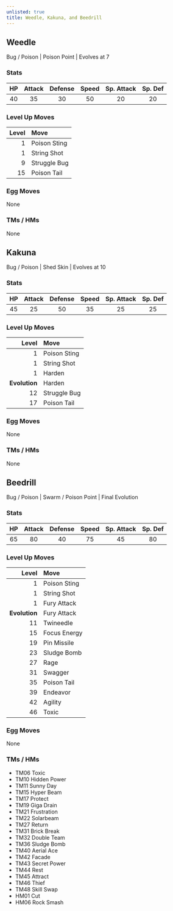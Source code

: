 ```yaml
---
unlisted: true
title: Weedle, Kakuna, and Beedrill
---
```

## Weedle
Bug / Poison | Poison Point | Evolves at 7

### Stats

| HP | Attack | Defense | Speed | Sp. Attack | Sp. Def |
|:---:|:---:|:---:|:---:|:---:|:---:|
| 40 | 35 | 30 | 50 | 20 | 20 |

### Level Up Moves

| Level | Move |
|---:|:---|
| 1 | Poison Sting |
| 1 | String Shot |
| 9 | Struggle Bug |
| 15 | Poison Tail |

### Egg Moves
None

### TMs / HMs
None

## Kakuna
Bug / Poison | Shed Skin | Evolves at 10

### Stats

| HP | Attack | Defense | Speed | Sp. Attack | Sp. Def |
|:---:|:---:|:---:|:---:|:---:|:---:|
| 45 | 25 | 50 | 35 | 25 | 25 |

### Level Up Moves

| Level | Move |
|---:|:---|
| 1 | Poison Sting |
| 1 | String Shot |
| 1 | Harden |
| **Evolution** | Harden |
| 12 | Struggle Bug |
| 17 | Poison Tail |

### Egg Moves
None

### TMs / HMs
None

## Beedrill
Bug / Poison | Swarm / Poison Point | Final Evolution

### Stats

| HP | Attack | Defense | Speed | Sp. Attack | Sp. Def |
|:---:|:---:|:---:|:---:|:---:|:---:|
| 65 | 80 | 40 | 75 | 45 | 80 |

### Level Up Moves

| Level | Move |
|---:|:---|
| 1 | Poison Sting |
| 1 | String Shot |
| 1 | Fury Attack |
| **Evolution** | Fury Attack |
| 11 | Twineedle |
| 15 | Focus Energy |
| 19 | Pin Missile |
| 23 | Sludge Bomb |
| 27 | Rage |
| 31 | Swagger |
| 35 | Poison Tail |
| 39 | Endeavor |
| 42 | Agility |
| 46 | Toxic |

### Egg Moves
None

### TMs / HMs
 - TM06 Toxic
 - TM10 Hidden Power
 - TM11 Sunny Day
 - TM15 Hyper Beam
 - TM17 Protect
 - TM19 Giga Drain
 - TM21 Frustration
 - TM22 Solarbeam
 - TM27 Return
 - TM31 Brick Break
 - TM32 Double Team
 - TM36 Sludge Bomb
 - TM40 Aerial Ace
 - TM42 Facade
 - TM43 Secret Power
 - TM44 Rest
 - TM45 Attract
 - TM46 Thief
 - TM48 Skill Swap
 - HM01 Cut
 - HM06 Rock Smash